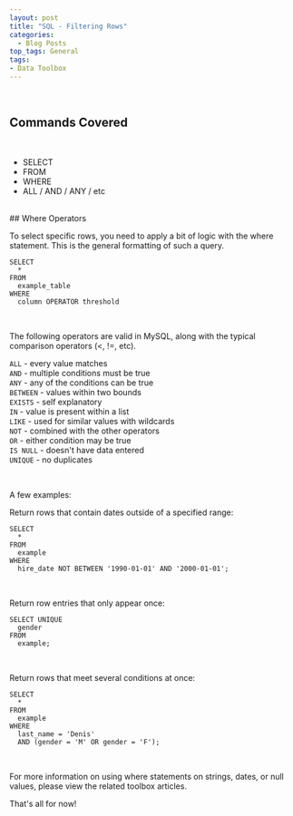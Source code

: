 ```yaml
---
layout: post
title: "SQL - Filtering Rows"
categories:
  - Blog Posts
top_tags: General
tags:
- Data Toolbox
---
```


<br> 

## Commands Covered

<br>

- SELECT
- FROM
- WHERE
- ALL / AND / ANY / etc



<br> 
## Where Operators

To select specific rows, you need to apply a bit of logic with the where statement. This is the general formatting of such a query. 

```
SELECT 
  * 
FROM 
  example_table
WHERE
  column OPERATOR threshold
```

<br> 

The following operators are valid in MySQL, along with the typical comparison operators (<, !=, etc). 


`ALL` - every value matches<br>
`AND` - multiple conditions must be true<br>
`ANY` - any of the conditions can be true<br>
`BETWEEN` - values within two bounds<br>
`EXISTS` - self explanatory<br>
`IN` - value is present within a list<br>
`LIKE` - used for similar values with wildcards<br>
`NOT` - combined with the other operators<br>
`OR` - either condition may be true<br>
`IS NULL` - doesn't have data entered<br>
`UNIQUE` - no duplicates<br>

<br> 

A few examples: 


Return rows that contain dates outside of a specified range:

```
SELECT 
  * 
FROM
  example
WHERE
  hire_date NOT BETWEEN '1990-01-01' AND '2000-01-01';
```

<br> 

Return row entries that only appear once:

```
SELECT UNIQUE
  gender
FROM 
  example;
```

<br> 

Return rows that meet several conditions at once:
```
SELECT
  *
FROM
  example
WHERE
  last_name = 'Denis'
  AND (gender = 'M' OR gender = 'F');
```

<br> 

For more information on using where statements on strings, dates, or null values, please view the related toolbox articles. 

That's all for now!

<br> 
<br> 




